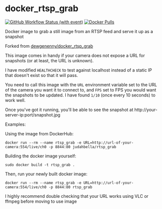 # docker_rtsp_grab
[![GitHub Workflow Status (with event)](https://img.shields.io/github/actions/workflow/status/JudahBella/docker_rtsp_grab/docker-image.yml?logo=github)](https://github.com/JudahBella/docker_rtsp_grab/actions/workflows/docker-image.yml)
[![Docker Pulls](https://img.shields.io/docker/pulls/judahbella/rtsp_grab?logo=docker&label=pulls)](https://hub.docker.com/r/judahbella/rtsp_grab)

Docker image to grab a still image from an RTSP feed and serve it up as a snapshot

Forked from [dewgenenny/docker_rtsp_grab](https://github.com/dewgenenny/docker_rtsp_grab)

This image comes in handy if your camera does not expose a URL for snapshots (or at least, the URL is unknown).

I have modified `HEALTHCHECK` to test against localhost instead of a static IP that doesn't exist so that it will pass.

You need to call this image with the `URL` environment variable set to the URL of the camera you want it to connect to, and `FPS` set to FPS you would want the snapshots to be updated. I have found `1/10` (once every 10 seconds) to work well.

Once you've got it running, you'll be able to see the snapshot at http://your-server-ip:port/snapshot.jpg

Examples:

Using the image from DockerHub:

```
docker run --rm --name rtsp_grab -e URL=http://url-of-your-camera:554/live/ch0 -p 8844:80 judahbella/rtsp_grab
```

Building the docker image yourself:

```
sudo docker build -t rtsp_grab .
```

Then, run your newly built docker image:

```
docker run --rm --name rtsp_grab -e URL=http://url-of-your-camera:554/live/ch0 -p 8844:80 rtsp_grab  
```

I highly recommend double checking that your URL works using VLC or ffmpeg before moving to use image
